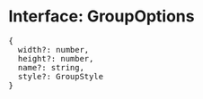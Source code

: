# Interface: GroupOptions

<pre>
{
  width?: number,
  height?: number,
  name?: string,
  style?: <Ref to="./group-style">GroupStyle</Ref>
}
</pre>

<script setup>
import Ref from '../../../../../components/api/Ref.vue';
</script>
